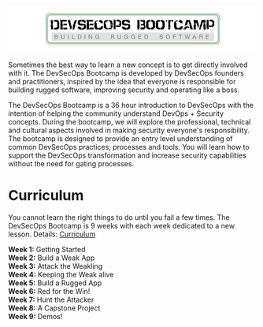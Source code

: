 ![DevSecOps BootCamp](./_images/DevSecOpsBootCamp.png)


Sometimes the best way to learn a new concept is to get directly involved with it.  The DevSecOps Bootcamp is developed by DevSecOps founders and practitioners, inspired by the idea that everyone is responsible for building rugged software, improving security and operating like a boss.

The DevSecOps Bootcamp is a 36 hour introduction to DevSecOps with the intention of helping the community understand DevOps + Security concepts.  During the bootcamp, we will explore the professional, technical and cultural aspects involved in making security everyone's responsibility.  The bootcamp is designed to provide an entry level understanding of common DevSecOps practices, processes and tools.  You will learn how to support the DevSecOps transformation and increase security capabilities without the need for gating processes.

# Curriculum
You cannot learn the right things to do until you fail a few times.  The DevSecOps Bootcamp is 9 weeks with each week dedicated to a new lesson.  Details: [Curriculum](CURRICULUM.md)

**Week 1:**  Getting Started       
**Week 2:**  Build a Weak App        
**Week 3:**  Attack the Weakling             
**Week 4:**  Keeping the Weak alive       
**Week 5:**  Build a Rugged App        
**Week 6:**  Red for the Win!        
**Week 7:**  Hunt the Attacker        
**Week 8:**  A Capstone Project   
**Week 9:**  Demos!

